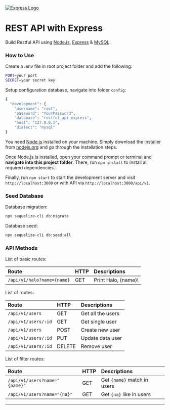 [![Express Logo](https://i.cloudup.com/zfY6lL7eFa-3000x3000.png)](http://expressjs.com/)

# REST API with Express

Build Restful API using [NodeJs](http://nodejs.org), [Express](http://expressjs.com/) & [MySQL](https://www.mysql.com/).

### How to Use
Create a .env file in root project folder and add the following:

```bash
PORT=your port
SECRET=your secret key
```

Setup configuration database, navigate into folder `config`:

```bash
{
  "development": {
    "username": "root",
    "password": "YourPassword",
    "database": "restful_api_express",
    "host": "127.0.0.1",
    "dialect": "mysql"
}
```

You need [Node.js](https://nodejs.org) installed on your machine. Simply download the installer from [nodejs.org](https://nodejs.org) and go through the installation steps.

Once Node.js is installed, open your command prompt or terminal and **navigate into this project folder**. There, run `npm install` to install all required dependencies.

Finally, run `npm start` to start the development server and visit `http://localhost:3000` or with API via `http://localhost:3000/api/v1`.

### Seed Database
Database migration:

```bash
npx sequelize-cli db:migrate
```

Database seed:

```bash
npx sequelize-cli db:seed:all
```

### API Methods
List of basic routes:

| Route | HTTP     | Descriptions|
| :------------- | :------------- |:------------- |
|`/api/v1/halo?name={name}`       | GET       | Print Halo, {name}! |

List of routes:

| Route           | HTTP    | Descriptions                    |
| :-------------  | :------ | :------------------------------ |
| `/api/v1/users`    | GET     | Get all the users               |
| `/api/v1/users/:id`    | GET     | Get single user              |
| `/api/v1/users`    | POST  | Create new user              |
| `/api/v1/users/:id`    | PUT  | Update data user              |
| `/api/v1/users/:id`    | DELETE  | Remove user              |

List of filter routes:

| Route | HTTP     | Descriptions |
| :------------- | :------------- |:------------- |
| `/api/v1/users?name="{name}"`| GET | Get `{name}` match in users |
| `/api/v1/users?name="{na}"`| GET | Get `{na}` like in users |
---


